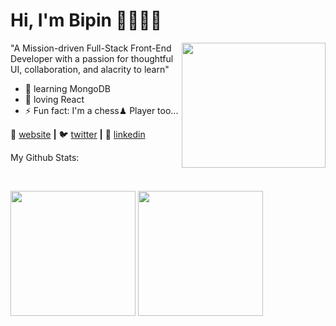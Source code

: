 # Hi, I'm Bipin 👋👨🏻‍💻 
<img src ="https://media.giphy.com/media/M9gbBd9nbDrOTu1Mqx/giphy.gif" align="right" width="230" height="200" /><!-- ### "A Mission-driven Full-Stack Front-End Developer with a passion for thoughtful UI, collaboration, and alacrity to learn" -->
"A Mission-driven Full-Stack Front-End Developer with a passion for thoughtful UI, collaboration, and alacrity to learn"
<br>

<!---
<p align = "center">
  <img src="https://github.com/bipinthecoder/bipinthecoder/blob/master/Blog-Article-MERN-Stack.jpg" width="800" height="400">
</p>
--->

- 🧠 learning MongoDB
- 💜 loving React
- ⚡ Fun fact: I'm a chess♟ Player too...

🏡 [website][website] **|** 
🐦 [twitter][twitter] **|** 
👔 [linkedin][linkedin]

My Github Stats: 

<br>

<p align = "left">
  <img src = "https://github-readme-stats.vercel.app/api?username=bipinthecoder&show_icons=true&count_private=true&theme=dracula&line_height=27" height="200px">
  <img src = "https://github-readme-stats.vercel.app/api/top-langs/?username=bipinthecoder&theme=tokyonight" height="200px">
</p>

[website]: https://bipinthecoder.github.io
[twitter]: https://twitter.com/bipinthecoder
[linkedin]: https://linkedin.com/in/bipinthecoder
